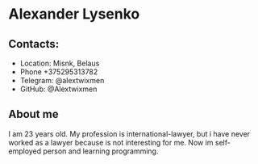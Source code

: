 # Alexander Lysenko

## Contacts:
* Location: Misnk, Belaus
* Phone +375295313782
* Telegram: @alextwixmen
* GitHub: @Alextwixmen
## About me
I am 23 years old. My profession is international-lawyer, but i have never worked as a lawyer because is not interesting for me. Now im self-employed person and learning programming.
